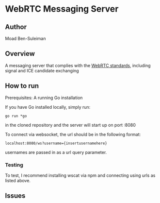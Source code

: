 # WebRTC Messaging Server
## Author
Moad Ben-Suleiman

## Overview
A messaging server that complies with the [WebRTC standards](https://developer.mozilla.org/en-US/docs/Web/API/WebRTC_API/Signaling_and_video_calling), including signal and ICE candidate exchanging

## How to run
Prerequisites: A running Go installation

If you have Go installed locally, simply run:
```
go run *go
```
in the cloned repository and the server will start up on port :8080

To connect via websocket, the url should be in the following format:
```
localhost:8080/ws?username={insertusernamehere}
```
usernames are passed in as a url query parameter.

### Testing
To test, I recommend installing wscat via npm and connecting using urls as listed above.

## Issues